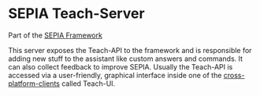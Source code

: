 # SEPIA Teach-Server
Part of the [SEPIA Framework](https://sepia-framework.github.io/)  

This server exposes the Teach-API to the framework and is responsible for adding new stuff to the assistant like custom answers and commands. It can also collect feedback to improve SEPIA.
Usually the Teach-API is accessed via a user-friendly, graphical interface inside one of the [cross-platform-clients](https://github.com/SEPIA-Framework/sepia-html-client-app) called Teach-UI.
